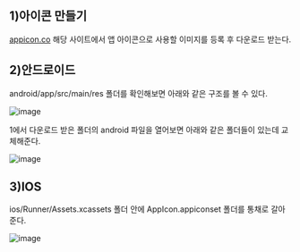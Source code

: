 1)아이콘 만들기
--

[appicon.co](https://appicon.co/) 해당 사이트에서 앱 아이콘으로 사용할 이미지를 등록 후 다운로드 받는다.

2)안드로이드
--

android/app/src/main/res 폴더를 확인해보면 아래와 같은 구조를 볼 수 있다.

![image](https://user-images.githubusercontent.com/74492426/129311224-fdbcdeb0-e422-4380-890b-072d62605155.png)

1에서 다운로드 받은 폴더의 android 파일을 열어보면 아래와 같은 폴더들이 있는데 교체해준다.

![image](https://user-images.githubusercontent.com/74492426/129311317-5561938b-e0bc-4e94-a5f6-bf0b6f1be32f.png)

3)IOS
--
ios/Runner/Assets.xcassets 폴더 안에 AppIcon.appiconset 폴더를 통채로 갈아준다.

![image](https://user-images.githubusercontent.com/74492426/129311349-e591284a-d790-437b-b5bc-ad3119b77b63.png)













